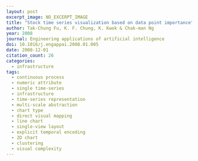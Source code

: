 ```yaml
---
layout: post
excerpt_image: NO_EXCERPT_IMAGE
title: "Stock time series visualization based on data point importance"
author: Tak-Chung Fu, K. F. Chung, K. Kwok & Chak-man Ng
year: 2008
journal: Engineering applications of artificial intelligence
doi: 10.1016/j.engappai.2008.01.005
date: 2008-12-01
citation_count: 26
categories:
  - infrastructure
tags:
  - continuous process
  - numeric attribute
  - single time-series
  - infrastructure
  - time-series representation
  - multi-scale abstraction
  - chart type
  - direct visual mapping
  - line chart
  - single-view layout
  - explicit temporal encoding
  - 2D chart
  - clustering
  - visual complexity
---
```

